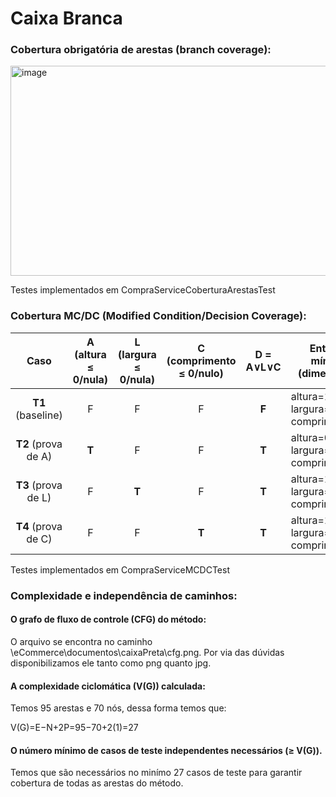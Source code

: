 # Caixa Branca

### Cobertura obrigatória de arestas (branch coverage): 
<img width="1345" height="336" alt="image" src="https://github.com/user-attachments/assets/0a3ca2db-c0af-4864-a66b-507de16b1d2f" />


Testes implementados em CompraServiceCoberturaArestasTest

### Cobertura MC/DC (Modified Condition/Decision Coverage):

|         Caso        | A (altura ≤ 0/nula) | L (largura ≤ 0/nula) | C (comprimento ≤ 0/nulo) | D = A∨L∨C | Entrada mínima (dimensões)          | Resultado esperado                                   |
| :-----------------: | :-----------------: | :------------------: | :----------------------: | :-------: | ----------------------------------- | ---------------------------------------------------- |
|  **T1** (baseline)  |          F          |           F          |             F            |   **F**   | altura=10, largura=5, comprimento=5 | **Não lança** exceção                                |
| **T2** (prova de A) |        **T**        |           F          |             F            |   **T**   | altura=0, largura=5, comprimento=5  | **Lança** `erro.produto.dimensoes.invalidas` |
| **T3** (prova de L) |          F          |         **T**        |             F            |   **T**   | altura=10, largura=0, comprimento=5 | **Lança** `erro.produto.dimensoes.invalidas` |
| **T4** (prova de C) |          F          |           F          |           **T**          |   **T**   | altura=10, largura=5, comprimento=0 | **Lança** `erro.produto.dimensoes.invalidas` |

Testes implementados em CompraServiceMCDCTest

### Complexidade e independência de caminhos: 

#### O grafo de fluxo de controle (CFG) do método:
O arquivo se encontra no caminho \eCommerce\documentos\caixaPreta\cfg.png. Por via das dúvidas disponibilizamos ele tanto como png quanto jpg.

#### A complexidade ciclomática (V(G)) calculada:

Temos 95 arestas e 70 nós, dessa forma temos que:

V(G)=E−N+2P=95−70+2(1)=27

#### O número mínimo de casos de teste independentes necessários (≥ V(G)).

Temos que são necessários no minímo 27 casos de teste para garantir cobertura de todas as arestas do método.



